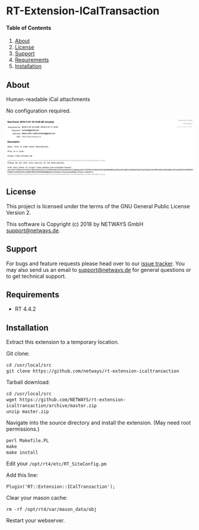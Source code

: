 # RT-Extension-ICalTransaction

#### Table of Contents

1. [About](#about)
2. [License](#license)
3. [Support](#support)
4. [Requirements](#requirements)
5. [Installation](#installation)

## About

Human-readable iCal attachments

No configuration required.

![History Component](doc/screenshot.png)

## License

This project is licensed under the terms of the GNU General Public License Version 2.

This software is Copyright (c) 2018 by NETWAYS GmbH [support@netways.de](mailto:support@netways.de).

## Support

For bugs and feature requests please head over to our [issue tracker](https://github.com/netways/rt-extension-icaltransaction/issues).
You may also send us an email to [support@netways.de](mailto:support@netways.de) for general questions or to get technical support.

## Requirements

- RT 4.4.2

## Installation

Extract this extension to a temporary location.

Git clone:

    cd /usr/local/src
    git clone https://github.com/netways/rt-extension-icaltransaction

Tarball download:

    cd /usr/local/src
    wget https://github.com/NETWAYS/rt-extension-icaltransaction/archive/master.zip
    unzip master.zip

Navigate into the source directory and install the extension. (May need root permissions.)

    perl Makefile.PL
    make
    make install

Edit your `/opt/rt4/etc/RT_SiteConfig.pm`

Add this line:

    Plugin('RT::Extension::ICalTransaction');

Clear your mason cache:

    rm -rf /opt/rt4/var/mason_data/obj

Restart your webserver.